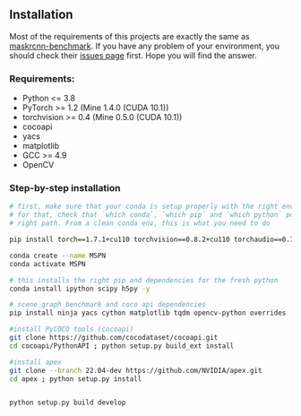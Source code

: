 ## Installation

Most of the requirements of this projects are exactly the same as [maskrcnn-benchmark](https://github.com/facebookresearch/maskrcnn-benchmark). If you have any problem of your environment, you should check their [issues page](https://github.com/facebookresearch/maskrcnn-benchmark/issues) first. Hope you will find the answer.

### Requirements:
- Python <= 3.8
- PyTorch >= 1.2 (Mine 1.4.0 (CUDA 10.1))
- torchvision >= 0.4 (Mine 0.5.0 (CUDA 10.1))
- cocoapi
- yacs
- matplotlib
- GCC >= 4.9
- OpenCV


### Step-by-step installation

```bash
# first, make sure that your conda is setup properly with the right environment
# for that, check that `which conda`, `which pip` and `which python` points to the
# right path. From a clean conda env, this is what you need to do

pip install torch==1.7.1+cu110 torchvision==0.8.2+cu110 torchaudio==0.7.2 -f https://download.pytorch.org/whl/cu110/torch_stable.html

conda create --name MSPN
conda activate MSPN

# this installs the right pip and dependencies for the fresh python
conda install ipython scipy h5py -y

# scene_graph_benchmark and coco api dependencies
pip install ninja yacs cython matplotlib tqdm opencv-python overrides

#install PyCOCO tools (cocoapi)
git clone https://github.com/cocodataset/cocoapi.git
cd cocoapi/PythonAPI ; python setup.py build_ext install

#install apex
git clone --branch 22.04-dev https://github.com/NVIDIA/apex.git
cd apex ; python setup.py install


python setup.py build develop

```